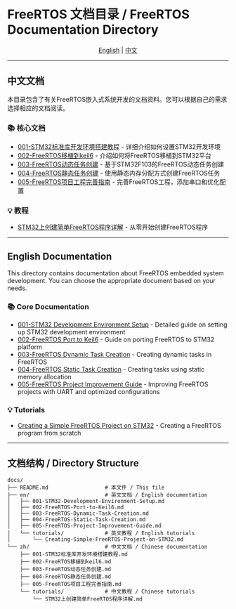 # FreeRTOS 文档目录 / FreeRTOS Documentation Directory

<div align="center">

[English](#english-documentation) | [中文](#中文文档)

</div>

---

## 中文文档

本目录包含了有关FreeRTOS嵌入式系统开发的文档资料。您可以根据自己的需求选择相应的文档阅读。

### 📚 核心文档

- [001-STM32标准库开发环境搭建教程](zh/001-STM32标准库开发环境搭建教程.md) - 详细介绍如何设置STM32开发环境
- [002-FreeRTOS移植到keil6](zh/002-FreeRTOS移植到keil6.md) - 介绍如何将FreeRTOS移植到STM32平台
- [003-FreeRTOS动态任务创建](zh/003-FreeRTOS动态任务创建.md) - 基于STM32F103的FreeRTOS动态任务创建
- [004-FreeRTOS静态任务创建](zh/004-FreeRTOS静态任务创建.md) - 使用静态内存分配方式创建FreeRTOS任务
- [005-FreeRTOS项目工程完善指南](zh/005-FreeRTOS项目工程完善指南.md) - 完善FreeRTOS工程，添加串口和优化配置

### 💡 教程

- [STM32上创建简单FreeRTOS程序详解](zh/tutorials/STM32上创建简单FreeRTOS程序详解.md) - 从零开始创建FreeRTOS程序

---

## English Documentation

This directory contains documentation about FreeRTOS embedded system development. You can choose the appropriate document based on your needs.

### 📚 Core Documentation

- [001-STM32 Development Environment Setup](en/001-STM32-Development-Environment-Setup.md) - Detailed guide on setting up STM32 development environment
- [002-FreeRTOS Port to Keil6](en/002-FreeRTOS-Port-to-Keil6.md) - Guide on porting FreeRTOS to STM32 platform
- [003-FreeRTOS Dynamic Task Creation](en/003-FreeRTOS-Dynamic-Task-Creation.md) - Creating dynamic tasks in FreeRTOS
- [004-FreeRTOS Static Task Creation](en/004-FreeRTOS-Static-Task-Creation.md) - Creating tasks using static memory allocation
- [005-FreeRTOS Project Improvement Guide](en/005-FreeRTOS-Project-Improvement-Guide.md) - Improving FreeRTOS projects with UART and optimized configurations

### 💡 Tutorials

- [Creating a Simple FreeRTOS Project on STM32](en/tutorials/Creating-Simple-FreeRTOS-Project-on-STM32.md) - Creating a FreeRTOS program from scratch

---

## 文档结构 / Directory Structure

```
docs/
├── README.md                  # 本文件 / This file
├── en/                        # 英文文档 / English documentation
│   ├── 001-STM32-Development-Environment-Setup.md
│   ├── 002-FreeRTOS-Port-to-Keil6.md
│   ├── 003-FreeRTOS-Dynamic-Task-Creation.md
│   ├── 004-FreeRTOS-Static-Task-Creation.md
│   ├── 005-FreeRTOS-Project-Improvement-Guide.md
│   └── tutorials/             # 英文教程 / English tutorials
│       └── Creating-Simple-FreeRTOS-Project-on-STM32.md
└── zh/                        # 中文文档 / Chinese documentation
    ├── 001-STM32标准库开发环境搭建教程.md
    ├── 002-FreeRTOS移植到keil6.md
    ├── 003-FreeRTOS动态任务创建.md
    ├── 004-FreeRTOS静态任务创建.md
    ├── 005-FreeRTOS项目工程完善指南.md
    └── tutorials/             # 中文教程 / Chinese tutorials
        └── STM32上创建简单FreeRTOS程序详解.md
``` 